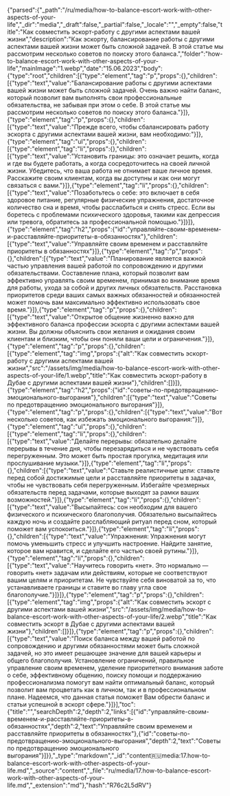 {"parsed":{"_path":"/ru/media/how-to-balance-escort-work-with-other-aspects-of-your-life","_dir":"media","_draft":false,"_partial":false,"_locale":"","_empty":false,"title":"Как совместить эскорт-работу с другими аспектами вашей жизни","description":"Как эскорту, балансирование работы с другими аспектами вашей жизни может быть сложной задачей. В этой статье мы рассмотрим несколько советов по поиску этого баланса.","folder":"how-to-balance-escort-work-with-other-aspects-of-your-life","mainImage":"1.webp","date":"15.06.2023","body":{"type":"root","children":[{"type":"element","tag":"p","props":{},"children":[{"type":"text","value":"Балансирование работы с другими аспектами вашей жизни может быть сложной задачей. Очень важно найти баланс, который позволит вам выполнять свои профессиональные обязательства, не забывая при этом о себе. В этой статье мы рассмотрим несколько советов по поиску этого баланса."}]},{"type":"element","tag":"p","props":{},"children":[{"type":"text","value":"Прежде всего, чтобы сбалансировать работу эскорта с другими аспектами вашей жизни, вам необходимо:"}]},{"type":"element","tag":"ul","props":{},"children":[{"type":"element","tag":"li","props":{},"children":[{"type":"text","value":"Установить границы: это означает решить, когда и где вы будете работать, а когда сосредоточитесь на своей личной жизни. Убедитесь, что ваша работа не отнимает ваше личное время. Расскажите своим клиентам, когда вы доступны и как они могут связаться с вами."}]},{"type":"element","tag":"li","props":{},"children":[{"type":"text","value":"Позаботьтесь о себе: это включает в себя здоровое питание, регулярные физические упражнения, достаточное количество сна и время, чтобы расслабиться и снять стресс. Если вы боретесь с проблемами психического здоровья, такими как депрессия или тревога, обратитесь за профессиональной помощью."}]}]},{"type":"element","tag":"h2","props":{"id":"управляйте-своим-временем-и-расставляйте-приоритеты-в-обязанностях"},"children":[{"type":"text","value":"Управляйте своим временем и расставляйте приоритеты в обязанностях"}]},{"type":"element","tag":"p","props":{},"children":[{"type":"text","value":"Планирование является важной частью управления вашей работой по сопровождению и другими обязательствами. Составление плана, который позволит вам эффективно управлять своим временем, принимая во внимание время для работы, ухода за собой и других личных обязательств. Расстановка приоритетов среди ваших самых важных обязанностей и обязанностей может помочь вам максимально эффективно использовать свое время."}]},{"type":"element","tag":"p","props":{},"children":[{"type":"text","value":"Открытое общение жизненно важно для эффективного баланса профессии эскорта с другими аспектами вашей жизни. Вы должны объяснить свои желания и ожидания своим клиентам и близким, чтобы они поняли ваши цели и ограничения."}]},{"type":"element","tag":"p","props":{},"children":[{"type":"element","tag":"img","props":{"alt":"Как совместить эскорт-работу с другими аспектами вашей жизни","src":"/assets/img/media/how-to-balance-escort-work-with-other-aspects-of-your-life/1.webp","title":"Как совместить эскорт-работу в Дубае с другими аспектами вашей жизни"},"children":[]}]},{"type":"element","tag":"h2","props":{"id":"советы-по-предотвращению-эмоционального-выгорания"},"children":[{"type":"text","value":"Советы по предотвращению эмоционального выгорания"}]},{"type":"element","tag":"p","props":{},"children":[{"type":"text","value":"Вот несколько советов, как избежать эмоционального выгорания:"}]},{"type":"element","tag":"ul","props":{},"children":[{"type":"element","tag":"li","props":{},"children":[{"type":"text","value":"Делайте перерывы: обязательно делайте перерывы в течение дня, чтобы перезарядиться и не чувствовать себя перегруженным. Это может быть простая прогулка, медитация или прослушивание музыки."}]},{"type":"element","tag":"li","props":{},"children":[{"type":"text","value":"Ставьте реалистичные цели: ставьте перед собой достижимые цели и расставляйте приоритеты в задачах, чтобы не чувствовать себя перегруженным. Избегайте чрезмерных обязательств перед задачами, которые выходят за рамки ваших возможностей."}]},{"type":"element","tag":"li","props":{},"children":[{"type":"text","value":"Высыпайтесь: сон необходим для вашего физического и психического благополучия. Обязательно высыпайтесь каждую ночь и создайте расслабляющий ритуал перед сном, который поможет вам успокоиться."}]},{"type":"element","tag":"li","props":{},"children":[{"type":"text","value":"Упражнения: Упражнения могут помочь уменьшить стресс и улучшить настроение. Найдите занятие, которое вам нравится, и сделайте его частью своей рутины."}]},{"type":"element","tag":"li","props":{},"children":[{"type":"text","value":"Научитесь говорить «нет». Это нормально — говорить «нет» задачам или действиям, которые не соответствуют вашим целям и приоритетам. Не чувствуйте себя виноватой за то, что устанавливаете границы и ставите во главу угла свое благополучие."}]}]},{"type":"element","tag":"p","props":{},"children":[{"type":"element","tag":"img","props":{"alt":"Как совместить эскорт с другими аспектами вашей жизни","src":"/assets/img/media/how-to-balance-escort-work-with-other-aspects-of-your-life/2.webp","title":"Как совместить эскорт в Дубае с другими аспектами вашей жизни"},"children":[]}]},{"type":"element","tag":"p","props":{},"children":[{"type":"text","value":"Поиск баланса между вашей работой по сопровождению и другими обязанностями может быть сложной задачей, но это имеет решающее значение для вашей карьеры и общего благополучия. Установление ограничений, правильное управление своим временем, уделение приоритетного внимания заботе о себе, эффективному общению, поиску помощи и поддержанию профессионализма помогут вам найти оптимальный баланс, который позволит вам процветать как в личном, так и в профессиональном плане. Надеемся, что данная статья поможет Вам обрести баланс и статьи успешной в эскорт сфере."}]}],"toc":{"title":"","searchDepth":2,"depth":2,"links":[{"id":"управляйте-своим-временем-и-расставляйте-приоритеты-в-обязанностях","depth":2,"text":"Управляйте своим временем и расставляйте приоритеты в обязанностях"},{"id":"советы-по-предотвращению-эмоционального-выгорания","depth":2,"text":"Советы по предотвращению эмоционального выгорания"}]}},"_type":"markdown","_id":"content:ru:media:17.how-to-balance-escort-work-with-other-aspects-of-your-life.md","_source":"content","_file":"ru/media/17.how-to-balance-escort-work-with-other-aspects-of-your-life.md","_extension":"md"},"hash":"R76c2L5dRV"}